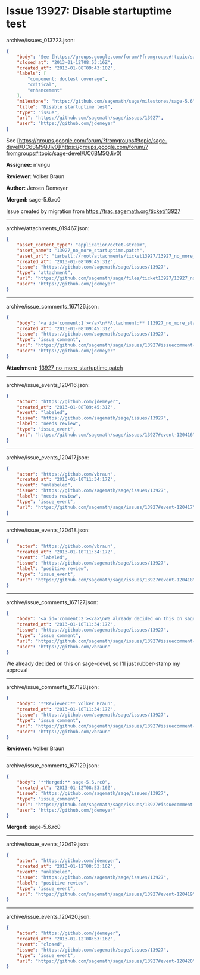 # Issue 13927: Disable startuptime test

archive/issues_013723.json:
```json
{
    "body": "See [https://groups.google.com/forum/?fromgroups#!topic/sage-devel/UC6BM5QJiv0](https://groups.google.com/forum/?fromgroups#!topic/sage-devel/UC6BM5QJiv0)\n\n**Assignee:** mvngu\n\n**Reviewer:** Volker Braun\n\n**Author:** Jeroen Demeyer\n\n**Merged:** sage-5.6.rc0\n\nIssue created by migration from https://trac.sagemath.org/ticket/13927\n\n",
    "closed_at": "2013-01-12T08:53:16Z",
    "created_at": "2013-01-08T09:43:10Z",
    "labels": [
        "component: doctest coverage",
        "critical",
        "enhancement"
    ],
    "milestone": "https://github.com/sagemath/sage/milestones/sage-5.6",
    "title": "Disable startuptime test",
    "type": "issue",
    "url": "https://github.com/sagemath/sage/issues/13927",
    "user": "https://github.com/jdemeyer"
}
```
See [https://groups.google.com/forum/?fromgroups#!topic/sage-devel/UC6BM5QJiv0](https://groups.google.com/forum/?fromgroups#!topic/sage-devel/UC6BM5QJiv0)

**Assignee:** mvngu

**Reviewer:** Volker Braun

**Author:** Jeroen Demeyer

**Merged:** sage-5.6.rc0

Issue created by migration from https://trac.sagemath.org/ticket/13927





---

archive/attachments_019467.json:
```json
{
    "asset_content_type": "application/octet-stream",
    "asset_name": "13927_no_more_startuptime.patch",
    "asset_url": "tarball://root/attachments/ticket13927/13927_no_more_startuptime.patch",
    "created_at": "2013-01-08T09:45:31Z",
    "issue": "https://github.com/sagemath/sage/issues/13927",
    "type": "attachment",
    "url": "https://github.com/sagemath/sage/files/ticket13927/13927_no_more_startuptime.patch",
    "user": "https://github.com/jdemeyer"
}
```



---

archive/issue_comments_167126.json:
```json
{
    "body": "<a id='comment:1'></a>\n**Attachment:** [13927_no_more_startuptime.patch](https://github.com/sagemath/sage/files/ticket13927/13927_no_more_startuptime.patch)",
    "created_at": "2013-01-08T09:45:31Z",
    "issue": "https://github.com/sagemath/sage/issues/13927",
    "type": "issue_comment",
    "url": "https://github.com/sagemath/sage/issues/13927#issuecomment-167126",
    "user": "https://github.com/jdemeyer"
}
```

<a id='comment:1'></a>
**Attachment:** [13927_no_more_startuptime.patch](https://github.com/sagemath/sage/files/ticket13927/13927_no_more_startuptime.patch)



---

archive/issue_events_120416.json:
```json
{
    "actor": "https://github.com/jdemeyer",
    "created_at": "2013-01-08T09:45:31Z",
    "event": "labeled",
    "issue": "https://github.com/sagemath/sage/issues/13927",
    "label": "needs review",
    "type": "issue_event",
    "url": "https://github.com/sagemath/sage/issues/13927#event-120416"
}
```



---

archive/issue_events_120417.json:
```json
{
    "actor": "https://github.com/vbraun",
    "created_at": "2013-01-10T11:34:17Z",
    "event": "unlabeled",
    "issue": "https://github.com/sagemath/sage/issues/13927",
    "label": "needs review",
    "type": "issue_event",
    "url": "https://github.com/sagemath/sage/issues/13927#event-120417"
}
```



---

archive/issue_events_120418.json:
```json
{
    "actor": "https://github.com/vbraun",
    "created_at": "2013-01-10T11:34:17Z",
    "event": "labeled",
    "issue": "https://github.com/sagemath/sage/issues/13927",
    "label": "positive review",
    "type": "issue_event",
    "url": "https://github.com/sagemath/sage/issues/13927#event-120418"
}
```



---

archive/issue_comments_167127.json:
```json
{
    "body": "<a id='comment:2'></a>\nWe already decided on this on sage-devel, so I'll just rubber-stamp my approval",
    "created_at": "2013-01-10T11:34:17Z",
    "issue": "https://github.com/sagemath/sage/issues/13927",
    "type": "issue_comment",
    "url": "https://github.com/sagemath/sage/issues/13927#issuecomment-167127",
    "user": "https://github.com/vbraun"
}
```

<a id='comment:2'></a>
We already decided on this on sage-devel, so I'll just rubber-stamp my approval



---

archive/issue_comments_167128.json:
```json
{
    "body": "**Reviewer:** Volker Braun",
    "created_at": "2013-01-10T11:34:17Z",
    "issue": "https://github.com/sagemath/sage/issues/13927",
    "type": "issue_comment",
    "url": "https://github.com/sagemath/sage/issues/13927#issuecomment-167128",
    "user": "https://github.com/vbraun"
}
```

**Reviewer:** Volker Braun



---

archive/issue_comments_167129.json:
```json
{
    "body": "**Merged:** sage-5.6.rc0",
    "created_at": "2013-01-12T08:53:16Z",
    "issue": "https://github.com/sagemath/sage/issues/13927",
    "type": "issue_comment",
    "url": "https://github.com/sagemath/sage/issues/13927#issuecomment-167129",
    "user": "https://github.com/jdemeyer"
}
```

**Merged:** sage-5.6.rc0



---

archive/issue_events_120419.json:
```json
{
    "actor": "https://github.com/jdemeyer",
    "created_at": "2013-01-12T08:53:16Z",
    "event": "unlabeled",
    "issue": "https://github.com/sagemath/sage/issues/13927",
    "label": "positive review",
    "type": "issue_event",
    "url": "https://github.com/sagemath/sage/issues/13927#event-120419"
}
```



---

archive/issue_events_120420.json:
```json
{
    "actor": "https://github.com/jdemeyer",
    "created_at": "2013-01-12T08:53:16Z",
    "event": "closed",
    "issue": "https://github.com/sagemath/sage/issues/13927",
    "type": "issue_event",
    "url": "https://github.com/sagemath/sage/issues/13927#event-120420"
}
```
